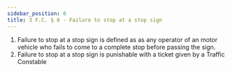 ```yaml
---
sidebar_position: 6
title: 3 F.C. § 6 - Failure to stop at a stop sign
---
```


<ol>
	<li>Failure to stop at a stop sign is defined as as any operator of an motor vehicle who fails to come to a complete stop before passing the sign.</li>
	<li>Failure to stop at a stop sign is punishable with a ticket given by a Traffic Constable</li>
</ol>